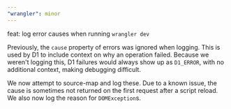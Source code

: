 ```yaml
---
"wrangler": minor
---
```


feat: log error causes when running `wrangler dev`

Previously, the `cause` property of errors was ignored when logging.
This is used by D1 to include context on why an operation failed.
Because we weren't logging this, D1 failures would always show up as
`D1_ERROR`, with no additional context, making debugging difficult.

We now attempt to source-map and log these. Due to a known issue, the
cause is sometimes not returned on the first request after a script reload.
We also now log the reason for `DOMException`s.
